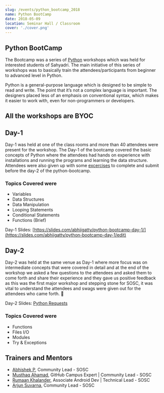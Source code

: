 ```yaml
---
slug: /events/python_bootcamp_2018
name: Python BootCamp
date: 2018-05-09
location: Seminar Hall / Classroom 
cover: './cover.png'
---
```


## Python BootCamp
The Bootcamp was a series of [Python](https://www.python.org/) workshops which was held for interested students of Sahyadri.
The main initiative of this series of workshops was to basically train the attendees/participants from
beginner to advanced level in Python.

Python is a general-purpose language which is designed to be simple to read and write. The point that it’s not a complex language is important. The designers placed less of an emphasis on conventional syntax, which makes it easier to work with, even for non-programmers or developers.

## All the workshops are BYOC

## Day-1
Day-1 was held at one of the class rooms and more than 40 attendees were present for the workshop.
The Day-1 of the bootcamp covered the basic concepts of Python where the attendees had hands on experience with installations and running the programs and learning the data structure. Attendees were also given up with some [excercises](https://drive.google.com/open?id=1Hpi9sASLKnaVDHfva83LWynmWC1FhkVx) to complete and submit before the day-2 of the python-bootcamp.
### Topics Covered were
- Variables
- Data Structures
- Data Manipulation
- Looping Statements
- Conditional Statements
- Functions (Brief)

Day-1 Slides: [https://slides.com/abhiigatty/python-bootcamp-day-1/](https://slides.com/abhiigatty/python-bootcamp-day-1/edit)

## Day-2
Day-2 was held at the same venue as Day-1 where more focus was on intermediate concepts that were covered in detail and at the end of the workshop we asked a few questions to the attendees and asked them to come forth and share their experience and they gave us positive feedback as this was the first major workshop and stepping stone for SOSC, it was vital to understand the attendees and swags were given out for the attendees who came forth. 💖    

Day-2 Slides: [Python Requests](https://docs.google.com/presentation/d/1FovT8Y9nyk_adC1neAluRdei3iLJ0XHzP4jKmrvEItY/edit?usp=sharing)

### Topics Covered were
- Functions
- Files I/O
- Modules
- Try & Exceptions

## Trainers and Mentors
- [Abhishek P](https://github.com/AbhiiGatty), Community Lead - SOSC
- [Musthaq Ahamad](https://github.com/haxzie), GitHub Campus Expert | Community Lead - SOSC
- [Rumaan Khalander](https://github.com/rumaan), Associate Android Dev | Technical Lead - SOSC
- [Arjun Suvarna](https://github.com/arjunsuvarna1), Community Lead - SOSC
